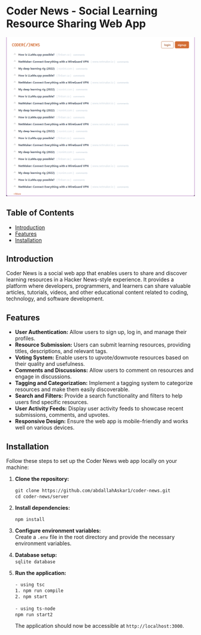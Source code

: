 

# Coder News - Social Learning Resource Sharing Web App
![coder-news-homePage](image.png)
## Table of Contents
- [Introduction](#introduction)
- [Features](#features)
- [Installation](#installation)

## Introduction
Coder News is a social web app that enables users to share and discover learning resources in a Hacker News-style experience. It provides a platform where developers, programmers, and learners can share valuable articles, tutorials, videos, and other educational content related to coding, technology, and software development.

## Features
- **User Authentication:** Allow users to sign up, log in, and manage their profiles.
- **Resource Submission:** Users can submit learning resources, providing titles, descriptions, and relevant tags.
- **Voting System:** Enable users to upvote/downvote resources based on their quality and usefulness.
- **Comments and Discussions:** Allow users to comment on resources and engage in discussions.
- **Tagging and Categorization:** Implement a tagging system to categorize resources and make them easily discoverable.
- **Search and Filters:** Provide a search functionality and filters to help users find specific resources.
- **User Activity Feeds:** Display user activity feeds to showcase recent submissions, comments, and upvotes.
- **Responsive Design:** Ensure the web app is mobile-friendly and works well on various devices.

## Installation
Follow these steps to set up the Coder News web app locally on your machine:

1. **Clone the repository:**  
   ```
   git clone https://github.com/abdallahAskar1/coder-news.git
   cd coder-news/server 
   ```

2. **Install dependencies:**  
   ```
   npm install
   ```

3. **Configure environment variables:**  
   Create a `.env` file in the root directory and provide the necessary environment variables.
4. **Database setup:**  
    `sqlite database `

5. **Run the application:**  
   ```
   - using tsc 
   1. npm run compile 
   2. npm start

   - using ts-node 
   npm run start2  
   ```
   The application should now be accessible at `http://localhost:3000`.
